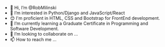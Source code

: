 - 👋 Hi, I’m @RobMilinski
- 👀 I’m interested in Python/Django and JavaScript/React
- 😊 I'm proficient in HTML, CSS and Bootstrap for FrontEnd development.
- 🌱 I’m currently learning a Graduate Certificate in Programming and Software Development.
- 💞️ I’m looking to collaborate on ...
- 📫 How to reach me ...

<!---
RobMilinski/RobMilinski is a ✨ special ✨ repository because its `README.md` (this file) appears on your GitHub profile.
You can click the Preview link to take a look at your changes.
--->
